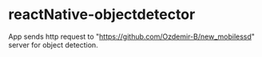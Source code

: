 # reactNative-objectdetector

App sends http request to "https://github.com/Ozdemir-B/new_mobilessd" server for object detection.
